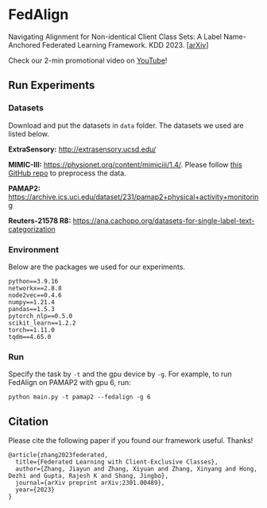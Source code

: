 # FedAlign
Navigating Alignment for Non-identical Client Class Sets: A Label Name-Anchored Federated Learning Framework. KDD 2023. [[arXiv](https://arxiv.org/pdf/2301.00489.pdf)]

Check our 2-min promotional video on [YouTube](https://www.youtube.com/watch?app=desktop&v=kXkgOGwbbUs&feature=youtu.be)!

## Run Experiments
### Datasets
Download and put the datasets in `data` folder. The datasets we used are listed below.

**ExtraSensory:** http://extrasensory.ucsd.edu/

**MIMIC-III:** https://physionet.org/content/mimiciii/1.4/. Please follow [this GitHub repo](https://github.com/SmokeShine/Convolutional-Attention-forMultiLabel-classification-CAML) to preprocess the data.

**PAMAP2:** https://archive.ics.uci.edu/dataset/231/pamap2+physical+activity+monitoring

**Reuters-21578 R8:** https://ana.cachopo.org/datasets-for-single-label-text-categorization

### Environment
Below are the packages we used for our experiments.
```
python==3.9.16
networkx==2.8.8
node2vec==0.4.6
numpy==1.21.4
pandas==1.5.3
pytorch_nlp==0.5.0
scikit_learn==1.2.2
torch==1.11.0
tqdm==4.65.0
```
### Run
Specify the task by `-t` and the gpu device by `-g`. For example, to run FedAlign on PAMAP2 with gpu 6, run:
```
python main.py -t pamap2 --fedalign -g 6
```

## Citation
Please cite the following paper if you found our framework useful. Thanks!
```
@article{zhang2023federated,
  title={Federated Learning with Client-Exclusive Classes},
  author={Zhang, Jiayun and Zhang, Xiyuan and Zhang, Xinyang and Hong, Dezhi and Gupta, Rajesh K and Shang, Jingbo},
  journal={arXiv preprint arXiv:2301.00489},
  year={2023}
}
```
